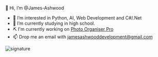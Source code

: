 👋 Hi, I’m @James-Ashwood

- 👀 I’m interested in Python, AI, Web Development and C#/.Net
- 🌱 I’m currently studying in high school.
- ⛏ I'm currently working on [Photo Organiser Pro](https://github.com/James-Ashwood/Photo-Organiser-Pro)
- 📫 Drop me an email with jamesashwooddevelopment@gmail.com

![signature](https://user-images.githubusercontent.com/83030417/154807188-d2ad75ab-731e-40a5-8a4d-fcaa7356ffed.png)

<!---
James-Ashwood/James-Ashwood is a ✨ special ✨ repository because its `README.md` (this file) appears on your GitHub profile.
You can click the Preview link to take a look at your changes.
--->
